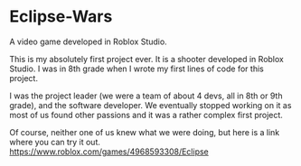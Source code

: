 # Eclipse-Wars
A video game developed in Roblox Studio.

This is my absolutely first project ever. It is a shooter developed in Roblox Studio.
I was in 8th grade when I wrote my first lines of code for this project.

I was the project leader (we were a team of about 4 devs, all in 8th or 9th grade),
and the software developer. We eventually stopped working on it as most of us found
other passions and it was a rather complex first project.

Of course, neither one of us knew what we were doing, but here is a link where you can try it out.
https://www.roblox.com/games/4968593308/Eclipse
